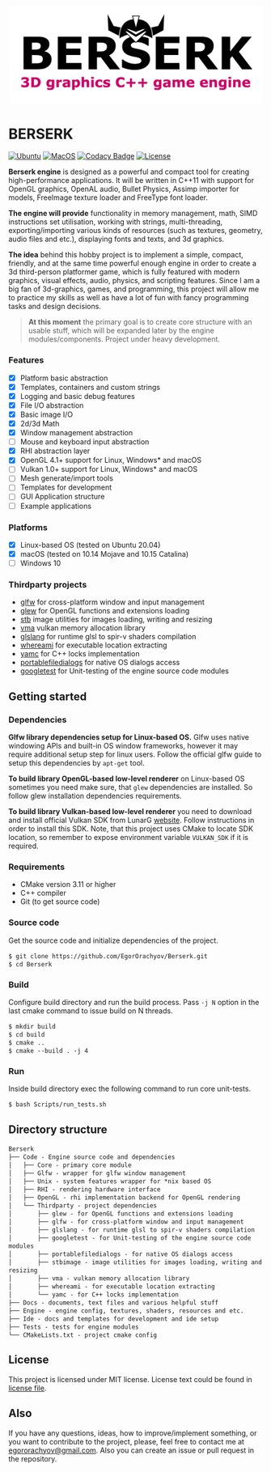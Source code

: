 ![Project logo](https://github.com/EgorOrachyov/Berserk/blob/master/Docs/Images/logo-main.png)

# BERSERK

[![Ubuntu](https://github.com/EgorOrachyov/Berserk/actions/workflows/ubuntu.yml/badge.svg?branch=master)](https://github.com/EgorOrachyov/Berserk/actions/workflows/ubuntu.yml)
[![MacOS](https://github.com/EgorOrachyov/Berserk/actions/workflows/macos.yml/badge.svg?branch=master)](https://github.com/EgorOrachyov/Berserk/actions/workflows/macos.yml)
[![Codacy Badge](https://app.codacy.com/project/badge/Grade/d0858e0074a145a091c8e8d2a244ba7c)](https://www.codacy.com/gh/EgorOrachyov/Berserk/dashboard?utm_source=github.com&amp;utm_medium=referral&amp;utm_content=EgorOrachyov/Berserk&amp;utm_campaign=Badge_Grade)
[![License](https://img.shields.io/badge/license-MIT-orange)](https://github.com/EgorOrachyov/Berserk/blob/master/LICENSE.md)

**Berserk engine** is designed as a powerful and compact tool for creating high-performance applications.
It will be written in C++11 with support for OpenGL graphics, OpenAL audio, Bullet Physics, 
Assimp importer for models, FreeImage texture loader and FreeType font loader.

**The engine will provide** functionality in memory management, math, SIMD instructions set utilisation, 
working with strings, multi-threading, exporting/importing various kinds of resources (such as textures, 
geometry, audio files and etc.), displaying fonts and texts, and 3d graphics.

**The idea** behind this hobby project is to implement a simple, compact, friendly, and at the same 
time powerful enough engine in order to create a 3d third-person platformer game, which is fully 
featured with modern graphics, visual effects, audio, physics, and scripting features. Since I am 
a big fan of 3d-graphics, games, and programming, this project will allow me to practice my skills 
as well as have a lot of fun with fancy programming tasks and design decisions. 

> **At this moment** the primary goal is to create core structure with an usable stuff,
> which will be expanded later by the engine modules/components. 
> Project under heavy development. 

### Features

- [X] Platform basic abstraction
- [X] Templates, containers and custom strings
- [X] Logging and basic debug features
- [X] File I/O abstraction
- [X] Basic image I/O
- [X] 2d/3d Math 
- [X] Window management abstraction
- [ ] Mouse and keyboard input abstraction
- [X] RHI abstraction layer
- [X] OpenGL 4.1+ support for Linux, Windows* and macOS
- [ ] Vulkan 1.0+ support for Linux, Windows* and macOS
- [ ] Mesh generate/import tools
- [ ] Templates for development
- [ ] GUI Application structure
- [ ] Example applications

### Platforms

- [X] Linux-based OS (tested on Ubuntu 20.04)
- [X] macOS (tested on 10.14 Mojave and 10.15 Catalina)
- [ ] Windows 10 

### Thirdparty projects

* [glfw](https://github.com/glfw/glfw) for cross-platform window and input management
* [glew](https://github.com/Perlmint/glew-cmake) for OpenGL functions and extensions loading
* [stb](https://github.com/nothings/stb) image utilities for images loading, writing and resizing
* [vma](https://github.com/GPUOpen-LibrariesAndSDKs/VulkanMemoryAllocator) vulkan memory allocation library
* [glslang](https://github.com/KhronosGroup/glslang) for runtime glsl to spir-v shaders compilation
* [whereami](https://github.com/gpakosz/whereami) for executable location extracting
* [yamc](https://github.com/yohhoy/yamc) for C++ locks implementation
* [portablefiledialogs](https://github.com/samhocevar/portable-file-dialogs) for native OS dialogs access
* [googletest](https://github.com/google/googletest) for Unit-testing of the engine source code modules

## Getting started

### Dependencies

**Glfw library dependencies setup for Linux-based OS.**
Glfw uses native windowing APIs and built-in OS window frameworks, 
however it may require additional setup step for linux users. 
Follow the official glfw guide to setup this dependencies by `apt-get` tool.

**To build library OpenGL-based low-level renderer** on Linux-based OS 
sometimes you need make sure, that `glew` dependencies are installed.
So follow glew installation dependencies requirements.

**To build library Vulkan-based low-level renderer** you need to download and install
official Vulkan SDK from LunarG [website](https://www.lunarg.com/vulkan-sdk/). Follow
instructions in order to install this SDK. Note, that this project uses CMake
to locate SDK location, so remember to expose environment variable `VULKAN_SDK` if it is required.

### Requirements

* CMake version 3.11 or higher
* C++ compiler 
* Git (to get source code)

### Source code

Get the source code and initialize dependencies of the project.

```shell script
$ git clone https://github.com/EgorOrachyov/Berserk.git
$ cd Berserk
```

### Build

Configure build directory and run the build process.
Pass `-j N` option in the last cmake command to issue build on N threads.

```shell script
$ mkdir build
$ cd build
$ cmake ..
$ cmake --build . -j 4
```

### Run

Inside build directory exec the following command to run core unit-tests.

```shell script
$ bash Scripts/run_tests.sh
```

## Directory structure
 
```ignorelang
Berserk
├── Code - Engine source code and dependencies
│   ├── Core - primary core module
│   ├── Glfw - wrapper for glfw window management
│   ├── Unix - system features wrapper for *nix based OS
│   ├── RHI - rendering hardware interface
│   ├── OpenGL - rhi implementation backend for OpenGL rendering 
│   └── Thirdparty - project dependencies
│       ├── glew - for OpenGL functions and extensions loading
│       ├── glfw - for cross-platform window and input management
│       ├── glslang - for runtime glsl to spir-v shaders compilation
│       ├── googletest - for Unit-testing of the engine source code modules
│       ├── portablefiledialogs - for native OS dialogs access
│       ├── stbimage - image utilities for images loading, writing and resizing
│       ├── vma - vulkan memory allocation library
│       ├── whereami - for executable location extracting
│       └── yamc - for C++ locks implementation
├── Docs - documents, text files and various helpful stuff
├── Engine - engine config, textures, shaders, resources and etc.
├── Ide - docs and templates for development and ide setup
├── Tests - tests for engine modules
└── CMakeLists.txt - project cmake config
```

## License

This project is licensed under MIT license. License text could be found in 
[license file](https://github.com/EgorOrachyov/Berserk/blob/master/LICENSE.md).

## Also

If you have any questions, ideas, how to improve/implement something, or you want to 
contribute to the project, please, feel free to contact me at egororachyov@gmail.com.
Also you can create an issue or pull request in the repository.